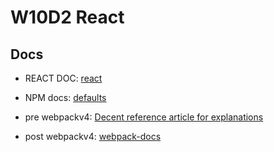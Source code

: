 # W10D2 React

## Docs
- REACT DOC: [react](https://reactjs.org/docs/getting-started.html)

- NPM docs: [defaults](https://docs.npmjs.com/files/package.json) 

- pre webpackv4: [Decent reference article for explanations](https://medium.com/daily-js-tips/configuring-webpack-to-write-js-with-es6-es2015-on-browser-cd089a79ecea)

- post webpackv4: [webpack-docs](https://webpack.js.org/concepts/#entry)